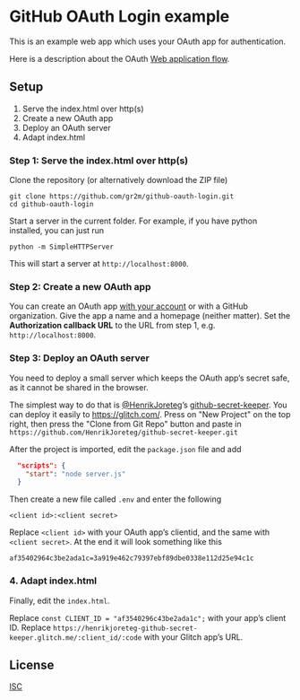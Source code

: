 # GitHub OAuth Login example

This is an example web app which uses your OAuth app for authentication.

Here is a description about the OAuth [Web application flow](https://developer.github.com/apps/building-oauth-apps/authorizing-oauth-apps/#web-application-flow).

## Setup

1. Serve the index.html over http(s)
2. Create a new OAuth app
3. Deploy an OAuth server
4. Adapt index.html

### Step 1: Serve the index.html over http(s)

Clone the repository (or alternatively download the ZIP file)

```
git clone https://github.com/gr2m/github-oauth-login.git
cd github-oauth-login
```

Start a server in the current folder. For example, if you have python installed, you can just run

```
python -m SimpleHTTPServer
```

This will start a server at `http://localhost:8000`.

### Step 2: Create a new OAuth app

You can create an OAuth app [with your account](https://github.com/settings/applications/new) or with a GitHub organization. Give the app a name and a homepage (neither matter). Set the **Authorization callback URL** to the URL from step 1, e.g. `http://localhost:8000`.

### Step 3: Deploy an OAuth server

You need to deploy a small server which keeps the OAuth app’s secret safe, as it cannot be shared in the browser.

The simplest way to do that is [@HenrikJoreteg](https://github.com/HenrikJoreteg)’s [github-secret-keeper](https://github.com/HenrikJoreteg/github-secret-keeper). You can deploy it easily to https://glitch.com/. Press on "New Project" on the top right, then press the "Clone from Git Repo" button and paste in `https://github.com/HenrikJoreteg/github-secret-keeper.git`

After the project is imported, edit the `package.json` file and add

```json
  "scripts": {
    "start": "node server.js"
  }
```

Then create a new file called `.env` and enter the following

```
<client id>:<client secret>
```

Replace `<client id>` with your OAuth app’s clientid, and the same with `<client secret>`. At the end it will look something like this

```
af35402964c3be2ada1c=3a919e462c79397ebf89dbe0338e112d25e94c1c
```

### 4. Adapt index.html

Finally, edit the `index.html`.

Replace `const CLIENT_ID = "af3540296c43be2ada1c";` with your app’s client ID. Replace `https://henrikjoreteg-github-secret-keeper.glitch.me/:client_id/:code` with your Glitch app’s URL.

## License

[ISC](LICENSE)
